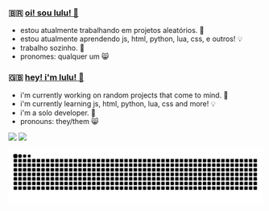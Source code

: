 ### 🇧🇷 [oi! sou lulu! 🫧](https://luuccss.github.io/) 

-  estou atualmente trabalhando em projetos aleatórios. 💭
-  estou atualmente aprendendo js, html, python, lua, css, e outros! 💡
-  trabalho sozinho. 📎
-  pronomes: qualquer um 😸


### 🇬🇧 [hey! i'm lulu! 🫧](https://luuccss.github.io/)

-  i'm currently working on random projects that come to mind. 💭
-  i'm currently learning js, html, python, lua, css and more! 💡
-  i'm a solo developer. 📎
-  pronouns: they/them 😸


![](https://github-readme-stats.vercel.app/api?username=luluwaffless&theme=dark&show_icons=true&hide=stars&layout=compact) ![](https://github-readme-stats.vercel.app/api/top-langs?username=luluwaffless&theme=dark&layout=compact&exclude_repo=omori-media-files) 

<picture>
  <source media="(prefers-color-scheme: dark)" srcset="https://raw.githubusercontent.com/luluwaffless/luluwaffless/output/github-contribution-grid-snake-dark.svg" />
  <source media="(prefers-color-scheme: light)" srcset="https://raw.githubusercontent.com/luluwaffless/luluwaffless/output/github-contribution-grid-snake.svg" />
  <img alt="github-snake" src="https://raw.githubusercontent.com/luluwaffless/luluwaffless/output/github-contribution-grid-snake.svg" />
</picture>
